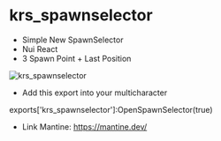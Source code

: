 # krs_spawnselector

* Simple New SpawnSelector 
* Nui React 
* 3 Spawn  Point + Last Position

![krs_spawnselector](https://github.com/user-attachments/assets/80e156d1-e1c8-4f5e-b5f8-2b97dd47d83f)

* Add this export into your multicharacter

exports['krs_spawnselector']:OpenSpawnSelector(true)

* Link Mantine: https://mantine.dev/

